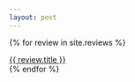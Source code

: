 ```yaml
---
layout: post
---
```

{% for review in site.reviews %}
  <div class="post">
    <a href="{{ review.url }}">{{ review.title }}</a>
  </div>
{% endfor %}
